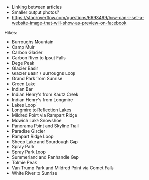 * Linking between articles
* Smaller output photos?
* https://stackoverflow.com/questions/6693499/how-can-i-set-a-website-image-that-will-show-as-preview-on-facebook

Hikes:
* Burroughs Mountain
* Camp Muir
* Carbon Glacier
* Carbon River to Ipsut Falls
* Dege Peak
* Glacier Basin
* Glacier Basin / Burroughs Loop
* Grand Park from Sunrise
* Green Lake
* Indian Bar
* Indian Henry's from Kautz Creek
* Indian Henry's from Longmire
* Lakes Loop
* Longmire to Reflection Lakes
* Mildred Point via Rampart Ridge
* Mowich Lake Snowshoe
* Panorama Point and Skyline Trail
* Paradise Glacier
* Rampart Ridge Loop
* Sheep Lake and Sourdough Gap
* Spray Park
* Spray Park Loop
* Summerland and Panhandle Gap
* Tolmie Peak
* Van Trump Park and Mildred Point via Comet Falls
* White River to Sunrise
